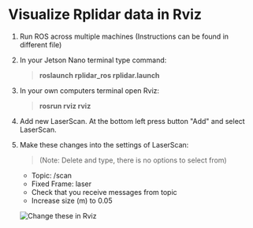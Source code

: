 # Visualize Rplidar data in Rviz

1. Run ROS across multiple machines (Instructions can be found in different file)

2. In your Jetson Nano terminal type command:
   >**roslaunch rplidar_ros rplidar.launch**

3. In your own computers terminal open Rviz:
   >**rosrun rviz rviz**

4. Add new LaserScan. At the bottom left press button "Add" and select LaserScan.
   
5. Make these changes into the settings of LaserScan:
   >(Note: Delete and type, there is no options to select from)
   - Topic: /scan
   - Fixed Frame: laser
   - Check that you receive messages from topic
   - Increase size (m) to 0.05
   
     
   ![Change these in Rviz](/rplidar_data_to_rviz/rviz.png)
